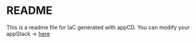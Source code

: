 # README
This is a readme file for IaC generated with appCD.
You can modify your appStack -> [here](http://cloud.stackgen.com/appstacks/2b4386aa-7f2a-4b11-8c88-0ea88cc760c7)
